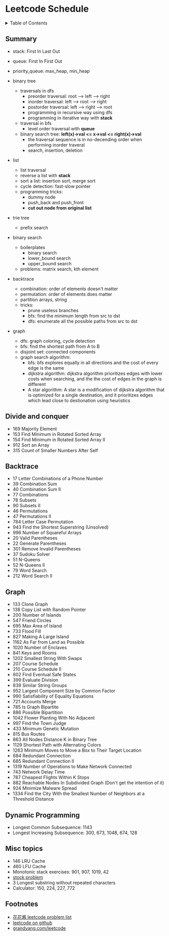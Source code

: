 # Leetcode Schedule

<details><summary>Table of Contents</summary><p>

* [Summary](#summary)
* [Divide and conquer](#divide-and-conquer)
* [Backtrace](#backtrace)
* [Graph](#graph)
* [Dynamic Programming](#dynamic-programming)
* [Misc topics](#misc-topics)
* [Footnotes](#footnotes)
</p></details>



## Summary

* stack: First In Last Out
* queue: First In First Out
* priority_queue: max_heap, min_heap
* binary tree
    * traversals in dfs
        * preorder traversal: root --> left --> right
        * inorder traversal: left --> root --> right
        * postorder traversal: left --> right --> root
        * programming in recursive way using dfs
        * programming in iterative way with **stack**
    * traversal in bfs
        * level order traversal with **queue**
    * binary search tree: **left(x)->val <= x->val <= right(x)->val**
        * the traversal sequence is in no-decending order when performing inorder traveral
        * search, insertion, deletion

* list
    * list traversal
    * reverse a list with **stack**
    * sort a list: insertion sort, merge sort
    * cycle detection: fast-slow pointer
    * programming tricks:
        * dummy node
        * push_back and push_front
        * **cut out node from original list**

* trie tree
    * prefix search

* binary search
    * boilerplates
        * binary search
        * lower_bound search
        * upper_bound search
    * problems: matrix search, kth element

* backtrace
    * combination: order of elements doesn't matter
    * permutation: order of elements does matter
    * partition arrays, string
    * tricks:
        * prune useless branches
        * bfs: find the minimum length from src to dst
        * dfs: enumerate all the possible paths from src to dst

* graph
    * dfs: graph coloring, cycle detection
    * bfs: find the shortest path from A to B
    * disjoint set: connected components
    * graph search algorithm:
        * bfs: bfs explores equally in all directions and the cost of every edge is the same
        * dijkstra algorithm: dijkstra algorithm prioritizes edges with lower costs when searching, and the the cost of edges in the graph is different
        * A star algorithm: A star is a modification of dijkstra algorithm that is optimized for a single destination, and it prioritizes edges which lead close to destionation using heuristics


## Divide and conquer

* 169 Majority Element
* 153 Find Minimum in Rotated Sorted Array    
* 154 Find Minimum in Rotated Sorted Array II  
* 912 Sort an Array 
* 315 Count of Smaller Numbers After Self


## Backtrace

* 17 Letter Combinations of a Phone Number
* 39 Combination Sum
* 40 Combination Sum II    
* 77 Combinations
* 78 Subsets   
* 90 Subsets II
* 46 Permutations    
* 47 Permutations II    
* 784 Letter Case Permutation    
* 943 Find the Shortest Superstring (Unsolved)
* 996 Number of Squareful Arrays    
* 20 Valid Parentheses    
* 22 Generate Parentheses
* 301 Remove Invalid Parentheses    
* 37 Sudoku Solver
* 51 N-Queens
* 52 N-Queens II
* 79 Word Search
* 212 Word Search II  


## Graph

* 133 Clone Graph
* 138 Copy List with Random Pointer 
* 200 Number of Islands
* 547 Friend Circles
* 695 Max Area of Island 
* 733 Flood Fill       
* 827 Making A Large Island 
* 1162 As Far from Land as Possible   
* 1020 Number of Enclaves        
* 841 Keys and Rooms
* 1202 Smallest String With Swaps    
* 207 Course Schedule
* 210 Course Schedule II    
* 802 Find Eventual Safe States   
* 399 Evaluate Division
* 839 Similar String Groups   
* 952 Largest Component Size by Common Factor   
* 990 Satisfiability of Equality Equations 
* 721 Accounts Merge    
* 785 Is Graph Bipartite   
* 886 Possible Bipartition 
* 1042 Flower Planting With No Adjacent     
* 997 Find the Town Judge
* 433 Minimum Genetic Mutation
* 815 Bus Routes
* 863 All Nodes Distance K in Binary Tree  
* 1129 Shortest Path with Alternating Colors
* 1263 Minimum Moves to Move a Box to Their Target Location  
* 684 Redundant Connection    
* 685 Redundant Connection II  
* 1319 Number of Operations to Make Network Connected  
* 743 Network Delay Time  
* 787 Cheapest Flights Within K Stops
* 882 Reachable Nodes In Subdivided Graph (Don't get the intention of it)
* 924 Minimize Malware Spread    
* 1334 Find the City With the Smallest Number of Neighbors at a Threshold Distance

## Dynamic Programming

* Longest Common Subsequence: 1143
* Longest Increasing Subsequence: 300, 673, 1048, 674, 128


## Misc topics

* 146 LRU Cache
* 460 LFU Cache
* Monotonic stack exercises: 901, 907, 1019, 42
* [stock problem](https://grandyang.com/leetcode/309/)
* 3 Longest substring without repeated characters
* Calculator: 150, 224, 227, 772


## Footnotes

* [花花酱 leetcode problem list](https://zxi.mytechroad.com/blog/leetcode-problem-categories/)
* [leetcode on github](https://github.com/doocs/leetcode.git)
* [grandyang.com/leetcode](https://grandyang.com/leetcode/42/)
